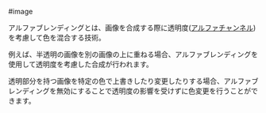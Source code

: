 #image 

アルファブレンディングとは、画像を合成する際に透明度([アルファチャンネル](アルファチャンネル.md))を考慮して色を混合する技術。

例えば、半透明の画像を別の画像の上に重ねる場合、アルファブレンディングを使用して透明度を考慮した合成が行われます。

透明部分を持つ画像を特定の色で上書きしたり変更したりする場合、アルファブレンディングを無効にすることで透明度の影響を受けずに色変更を行うことができます。



